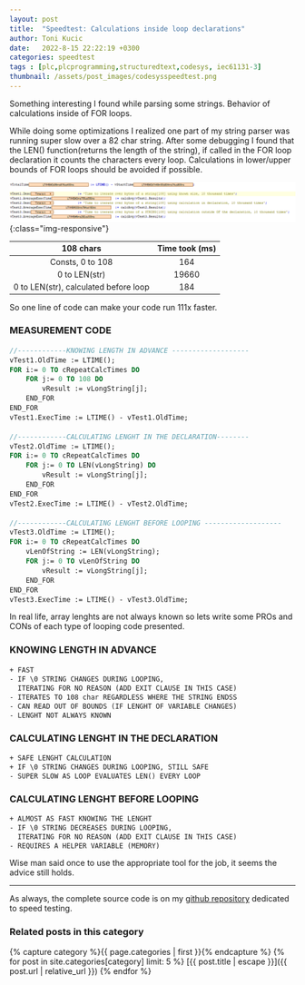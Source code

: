 ```yaml
---
layout: post
title:  "Speedtest: Calculations inside loop declarations"
author: Toni Kucic
date:   2022-8-15 22:22:19 +0300
categories: speedtest
tags : [plc,plcprogramming,structuredtext,codesys, iec61131-3]
thumbnail: /assets/post_images/codesysspeedtest.png
---
```

Something interesting I found while parsing some strings. Behavior of calculations inside of FOR loops.

While doing some optimizations I realized one part of my string parser was running super slow over a 82 char string. After some debugging I found that the LEN() function(returns the length of the string), if called in the FOR loop declaration it counts the characters every loop.
Calculations in lower/upper bounds of FOR loops should be avoided if possible.

![Results](/assets/post_images/timeToIterate.png){:class="img-responsive"}

| 108 chars | Time took (ms) |
|:---------:|:--------------:|
| Consts, 0 to 108 | 164 |
| 0 to LEN(str) | 19660 |
| 0 to LEN(str), calculated before loop | 184 |

So one line of code can make your code run 111x faster.

### MEASUREMENT CODE

```pascal
//------------KNOWING LENGTH IN ADVANCE -------------------
vTest1.OldTime := LTIME();
FOR i:= 0 TO cRepeatCalcTimes DO
    FOR j:= 0 TO 108 DO
        vResult := vLongString[j];
    END_FOR
END_FOR
vTest1.ExecTime := LTIME() - vTest1.OldTime;

//------------CALCULATING LENGHT IN THE DECLARATION--------
vTest2.OldTime := LTIME();
FOR i:= 0 TO cRepeatCalcTimes DO
    FOR j:= 0 TO LEN(vLongString) DO
        vResult := vLongString[j];
    END_FOR
END_FOR
vTest2.ExecTime := LTIME() - vTest2.OldTime;

//------------CALCULATING LENGHT BEFORE LOOPING -------------------
vTest3.OldTime := LTIME();
FOR i:= 0 TO cRepeatCalcTimes DO
    vLenOfString := LEN(vLongString);
    FOR j:= 0 TO vLenOfString DO
        vResult := vLongString[j];
    END_FOR
END_FOR
vTest3.ExecTime := LTIME() - vTest3.OldTime;
```

In real life, array lenghts are not always known so lets write some PROs and CONs of each type of looping code presented.

### KNOWING LENGTH IN ADVANCE

```text
+ FAST
- IF \0 STRING CHANGES DURING LOOPING, 
  ITERATING FOR NO REASON (ADD EXIT CLAUSE IN THIS CASE)
- ITERATES TO 108 char REGARDLESS WHERE THE STRING ENDSS
- CAN READ OUT OF BOUNDS (IF LENGHT OF VARIABLE CHANGES)
- LENGHT NOT ALWAYS KNOWN
```

### CALCULATING LENGHT IN THE DECLARATION

```text
+ SAFE LENGHT CALCULATION
+ IF \0 STRING CHANGES DURING LOOPING, STILL SAFE
- SUPER SLOW AS LOOP EVALUATES LEN() EVERY LOOP
```

### CALCULATING LENGHT BEFORE LOOPING

```text
+ ALMOST AS FAST KNOWING THE LENGHT
- IF \0 STRING DECREASES DURING LOOPING, 
  ITERATING FOR NO REASON (ADD EXIT CLAUSE IN THIS CASE)
- REQUIRES A HELPER VARIABLE (MEMORY)
```

Wise man said once  to use the appropriate tool for the job, it seems the advice still holds.

---
As always, the complete source code is on my [github repository](https://github.com/tkucic/codesys_code_execution_speedTests) dedicated to speed testing.

### Related posts in this category

{% capture category %}{{ page.categories | first }}{% endcapture %}
{% for post in site.categories[category] limit: 5 %}
[{{ post.title | escape }}]({{ post.url | relative_url }})
{% endfor %}
